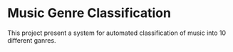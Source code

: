 # Music Genre Classification

This project present a system for automated classification of music into 10 different ganres.